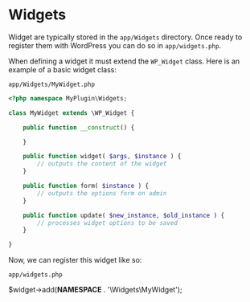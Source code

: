 # Widgets

Widget are typically stored in the `app/Widgets` directory. Once ready to register them with WordPress you can do so in `app/widgets.php`.

When defining a widget it must extend the `WP_Widget` class. Here is an example of a basic widget class:


 `app/Widgets/MyWidget.php`

``` php
<?php namespace MyPlugin\Widgets;

class MyWidget extends \WP_Widget {

    public function __construct() {

    }

    public function widget( $args, $instance ) {
        // outputs the content of the widget
    }

    public function form( $instance ) {
        // outputs the options form on admin
    }

    public function update( $new_instance, $old_instance ) {
        // processes widget options to be saved
    }

}
```

Now, we can register this widget like so:

`app/widgets.php`

$widget->add(__NAMESPACE__ . '\Widgets\MyWidget');
